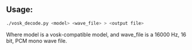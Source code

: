 ## Usage:
```sh
./vosk_decode.py <model> <wave_file> > <output file>
```

Where model is a vosk-compatible model, and wave_file is a 16000 Hz, 16 bit, PCM mono wave file.

